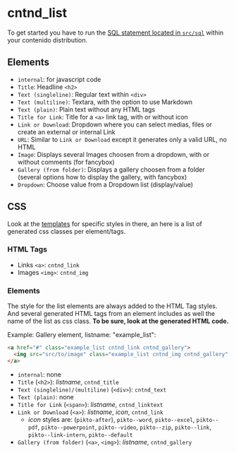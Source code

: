 # cntnd_list

To get started you have to run the [SQL statement located in `src/sql`](src/sql/cntnd_list.sql) within your contenido distribution.

## Elements

* `internal`: for javascript code
* `Title`: Headline `<h2>`
* `Text (singleline)`: Regular text within `<div>`
* `Text (multiline)`: Textara, with the option to use Markdown
* `Text (plain)`: Plain text without any HTML tags
* `Title for Link`: Title for a `<a>` link tag, with or without icon
* `Link or Download`: Dropdown where you can select medias, files or create an external or internal Link
* `URL`: Similar to `Link or Download` except it generates only a valid URL, no HTML
* `Image`: Displays several Images choosen from a dropdown, with or without comments (for fancybox)
* `Gallery (from folder)`: Displays a gallery choosen from a folder (several options how to display the gallery, with fancybox)
* `Dropdown`: Choose value from a Dropdown list (display/value)

## CSS

Look at the [templates](src/templates/) for specific styles in there, an here is a list of generated css classes per element/tags.

### HTML Tags

* Links `<a>`: `cntnd_link`
* Images `<img>`: `cntnd_img`


### Elements

The style for the list elements are always added to the HTML Tag styles. And several generated HTML tags from an element includes as well the name of the list as css class. **To be sure, look at the generated HTML code.**

Example: Gallery element, listname: "example_list":
```html
<a href="#" class="example_list cntnd_link cntnd_gallery">
  <img src="src/to/image" class="example_list cntnd_img cntnd_gallery" />
</a>

```

* `internal`: none
* `Title` (`<h2>`): *listname*, `cntnd_title`
* `Text (singleline)/(multiline)` (`<div>`): `cntnd_text`
* `Text (plain)`: none
* `Title for Link` (`<span>`): *listname*, `cntnd_linktext`
* `Link or Download` (`<a>`): *listname*, *icon*, `cntnd_link`
  * *icon* styles are: (`pikto-after`), `pikto--word`, `pikto--excel`, `pikto--pdf`, `pikto--powerpoint`, `pikto--video`, `pikto--zip`, `pikto--link`, `pikto--link-intern`, `pikto--default`
* `Gallery (from folder)` (`<a>`, `<img>`): *listname*, `cntnd_gallery`
